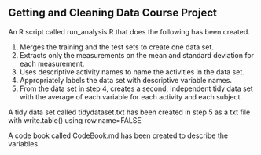 ## Getting and Cleaning Data Course Project

An R script called run_analysis.R that does the following has been created.
<ol>
<li>Merges the training and the test sets to create one data set.</li>
<li>Extracts only the measurements on the mean and standard deviation for each measurement.</li>
<li>Uses descriptive activity names to name the activities in the data set.</li>
<li>Appropriately labels the data set with descriptive variable names.</li>
<li>From the data set in step 4, creates a second, independent tidy data set with the average of each variable for each activity and each subject.</li>
</ol>

A tidy data set called tidydataset.txt has been created in step 5 as a txt file with write.table() using row.name=FALSE

A code book called CodeBook.md has been created to describe the variables.
